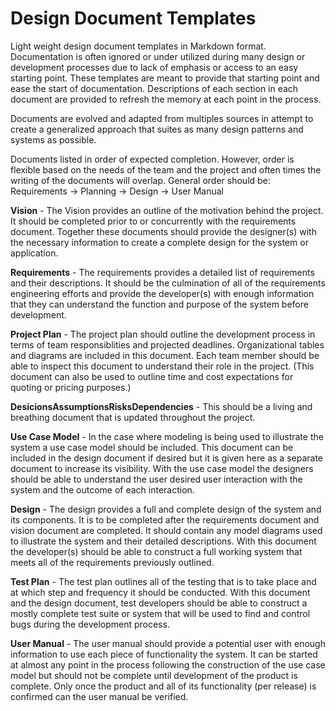 # Design Document Templates

Light weight design document templates in Markdown format. Documentation is often ignored or under utilized during many design or development processes due to lack of emphasis or access to an easy starting point. These templates are meant to provide that starting point and ease the start of documentation. Descriptions of each section in each document are provided to refresh the memory at each point in the process.

 Documents are evolved and adapted from multiples sources in attempt to create a generalized approach that suites as many design patterns and systems as possible.

Documents listed in order of expected completion. However, order is flexible based on the needs of the team and the project and often times the writing of the documents will overlap. General order should be: Requirements -> Planning -> Design -> User Manual

**Vision** - The Vision provides an outline of the motivation behind the project. It should be completed prior to or concurrently with the requirements document. Together these documents should provide the designer(s) with the necessary information to create a complete design for the system or application.

**Requirements** - The requirements provides a detailed list of requirements and their descriptions. It should be the culmination of all of the requirements engineering efforts and provide the developer(s) with enough information that they can understand the function and purpose of the system before development.

**Project Plan** - The project plan should outline the development process in terms of team responsiblities and projected deadlines. Organizational tables and diagrams are included in this document. Each team member should be able to inspect this document to understand their role in the project. (This document can also be used to outline time and cost expectations for quoting or pricing purposes.)

**DesicionsAssumptionsRisksDependencies** - This should be a living and breathing document that is updated throughout the project.

**Use Case Model** - In the case where modeling is being used to illustrate the system a use case model should be included. This document can be included in the design document if desired but it is given here as a separate document to increase its visibility. With the use case model the designers should be able to understand the user desired user interaction with the system and the outcome of each interaction. 

**Design** - The design provides a full and complete design of the system and its components. It is to be completed after the requirements document and vision document are completed. It should contain any model diagrams used to illustrate the system and their detailed descriptions. With this document the developer(s) should be able to construct a full working system that meets all of the requirements previously outlined. 

**Test Plan** - The test plan outlines all of the testing that is to take place and at which step and frequency it should be conducted. With this document and the design document, test developers should be able to construct a mostly complete test suite or system that will be used to find and control bugs during the development process.

**User Manual** - The user manual should provide a potential user with enough information to use each piece of functionality the system. It can be started at almost any point in the process following the construction of the use case model but should not be complete until development of the product is complete. Only once the product and all of its functionality (per release) is confirmed can the user manual be verified.